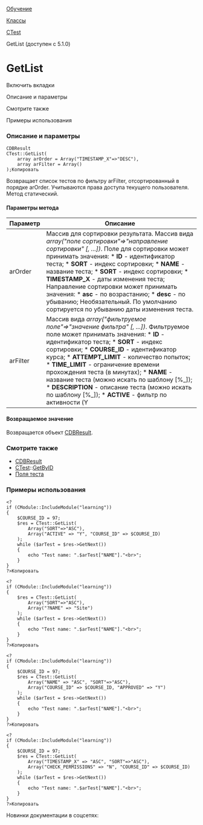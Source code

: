 [Обучение](/api_help/learning/index.php)

[Классы](/api_help/learning/classes/index.php)

[CTest](/api_help/learning/classes/ctest/index.php)

GetList (доступен с 5.1.0)

GetList
=======

Включить вкладки

Описание и параметры

Смотрите также

Примеры использования

### Описание и параметры

```
CDBResult
CTest::GetList(
	array arOrder = Array("TIMESTAMP_X"=>"DESC"),
	array arFilter = Array()
);Копировать
```

Возвращает список тестов по фильтру arFilter, отсортированный в порядке arOrder. Учитываются права доступа текущего пользователя. Метод статический.

#### Параметры метода

| Параметр | Описание |
| --- | --- |
| arOrder | Массив для сортировки результата. Массив вида *array("поле сортировки"=>"направление сортировки" [, ...])*.  Поле для сортировки может принимать значения:  * **ID** - идентификатор теста; * **SORT** - индекс сортировки; * **NAME** - название теста; * **SORT** - индекс сортировки; * **TIMESTAMP\_X** - даты изменения теста;  Направление сортировки может принимать значения:  * **asc** - по возрастанию; * **desc** - по убыванию;  Необязательный. По умолчанию сортируется по убыванию даты изменения теста. |
| arFilter | Массив вида  *array("фильтруемое поле"=>"значение фильтра" [, ...])*. Фильтруемое поле может принимать значения:  * **ID** - идентификатор теста; * **SORT** - индекс сортировки; * **COURSE\_ID** - идентификатор курса; * **ATTEMPT\_LIMIT** - количество попыток; * **TIME\_LIMIT** - ограничение времени прохождения теста (в минутах); * **NAME** - название теста (можно искать по шаблону [%\_]); * **DESCRIPTION** - описание теста (можно искать по шаблону [%\_]); * **ACTIVE** - фильтр по активности (Y|N); * **APPROVED** - автоматическая проверка результатов (Y|N); * **INCLUDE\_SELF\_TEST** - включать вопросы для самопроверки (Y|N); * **RANDOM\_QUESTIONS** - случайный порядок вопросов (Y|N); * **RANDOM\_ANSWERS** - случайный порядок ответов (Y|N); * **QUESTIONS\_FROM** - в тесте участвуют вопросы (A - со всего курса, C - с каждой главы, L - с каждого урока, S - все вопросы с урока); * **QUESTIONS\_FROM\_ID** - в тесте участвуют вопросы из конкретного урока; * **PASSAGE\_TYPE** - Тип прохождения теста. 0 - запретить переход к следующему вопросу без ответа на текущий вопрос, пользователь не может изменять свои ответы; 1 - разрешить переход к следующему вопросу без ответа на текущий вопрос, пользователь не может изменять свои ответы; 3 - разрешить переход к следующему вопросу без ответа на текущий вопрос, пользователь может изменять свои ответы. * **MIN\_PERMISSION** - минимальный уровень доcтупа. По умолчанию "R". Список прав доступа см. в [CCourse::SetPermission](/api_help/learning/classes/ccourse/setpermission.php). * **CHECK\_PERMISSIONS** - проверять уровень доступа. Если установлено значение "N" - права доступа не проверяются.  Перед названием фильтруемого поля может указать тип фильтрации:  * "!" - не равно * "<" - меньше * "<=" - меньше либо равно * ">" - больше * ">=" - больше либо равно    "*значения фильтра*" - одиночное значение или массив.    Необязательный. По умолчанию записи не фильтруются. |

#### Возвращаемое значение

Возвращается объект [CDBResult](/api_help/main/reference/cdbresult/index.php).

### Смотрите также

* [CDBResult](/api_help/main/reference/cdbresult/index.php)
* [CTest](/api_help/learning/classes/ctest/index.php)::[GetByID](/api_help/learning/classes/ctest/getbyid.php)
* [Поля теста](/api_help/learning/fields.php#test)

### Примеры использования

```
<?
if (CModule::IncludeModule("learning"))
{
	$COURSE_ID = 97;
	$res = CTest::GetList(
		Array("SORT"=>"ASC"), 
		Array("ACTIVE" => "Y", "COURSE_ID" => $COURSE_ID)
	);
	while ($arTest = $res->GetNext())
	{
		echo "Test name: ".$arTest["NAME"]."<br>";
	}
}
?>Копировать
```

```
<?
if (CModule::IncludeModule("learning"))
{
	$res = CTest::GetList(
		Array("SORT"=>"ASC"), 
		Array("?NAME" => "Site")
	);
	while ($arTest = $res->GetNext())
	{
		echo "Test name: ".$arTest["NAME"]."<br>";
	}
}
?>Копировать
```

```
<?
if (CModule::IncludeModule("learning"))
{
	$COURSE_ID = 97;
	$res = CTest::GetList(
		Array("NAME" => "ASC", "SORT"=>"ASC"), 
		Array("COURSE_ID" => $COURSE_ID, "APPROVED" => "Y")
	);
	while ($arTest = $res->GetNext())
	{
		echo "Test name: ".$arTest["NAME"]."<br>";
	}
}
?>Копировать
```

```
<?
if (CModule::IncludeModule("learning"))
{
	$COURSE_ID = 97;
	$res = CTest::GetList(
		Array("TIMESTAMP_X" => "ASC", "SORT"=>"ASC"), 
		Array("CHECK_PERMISSIONS" => "N", "COURSE_ID" => $COURSE_ID)
	);
	while ($arTest = $res->GetNext())
	{
		echo "Test name: ".$arTest["NAME"]."<br>";
	}
}
?>Копировать
```

Новинки документации в соцсетях:
